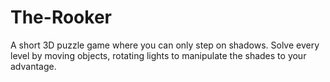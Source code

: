 # The-Rooker
A short 3D puzzle game where you can only step on shadows. Solve every level by moving objects, rotating lights to manipulate the shades to your advantage.
